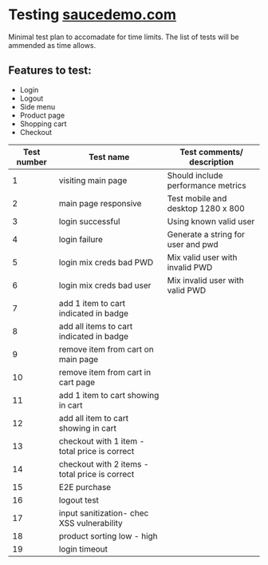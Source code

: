 # Testing [saucedemo.com](https://www.saucedemo.com)

Minimal test plan to accomadate for time limits.
The list of tests will be ammended as time allows.

## Features to test:
* Login
* Logout
* Side menu
* Product page
* Shopping cart
* Checkout


| Test number | Test name                                              | Test comments/ description        |
|-------------|--------------------------------------------------------|-----------------------------------|
|1            |visiting main page                                      |Should include performance metrics |
|2            |main page responsive                                    |Test mobile and desktop 1280 x 800 |
|3            |login successful                                        |Using known valid user             |
|4            |login failure                                           |Generate a string for user and pwd |
|5            |login mix creds bad PWD|Mix valid user with invalid PWD |                                   |
|6            |login mix creds bad user|Mix invalid user with valid PWD|                                   |
|7            |add 1 item to cart indicated in badge                   |                                   |
|8            |add all items to cart indicated in badge                |                                   |
|9            |remove item from cart on main page                      |                                   |
|10           |remove item from cart in cart page                      |                                   |  
|11           |add 1 item to cart showing in cart                      |                                   |
|12           |add all item to cart showing in cart                    |                                   |
|13           |checkout with 1 item - total price is correct           |                                   |
|14           |checkout with 2 items - total price is correct          |                                   |
|15           |E2E purchase                                            |                                   |
|16           |logout test                                             |                                   |
|17           |input sanitization- chec XSS vulnerability              |                                   |
|18           |product sorting low - high                              |                                   |
|19           |login timeout                                           |                                   |




